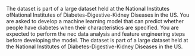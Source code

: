 The dataset is part of a large dataset held at the National Institutes ofNational Institutes of Diabetes-Digestive-Kidney Diseases in the US.
You are asked to develop a machine learning model that can predict whether people have diabetes when their characteristics are specified. 
You are expected to perform the nec data analysis and feature engineering steps before developing the model.
The dataset is part of a large dataset held at the National Institutes of Diabetes-Digestive-Kidney Diseases in the US.
